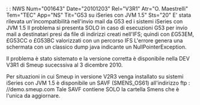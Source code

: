  :  : NWS Num="001643" Date="20101203" Rel="V3R1" Atr="O. Maestrelli" Tem="TEC" App="NS" Tit="G53 su iSeries con JVM 1.5" Sts="20"
E' stata rilevata un'incompatibilità nell'invio mail da G53 ed i sistemi iSeries con JVM 1.5 
Il problema si presenta SOLO in caso di esecuzioni G53 per invio mail a destinatari presi da file di
indirizzi creati nell'IFS; quindi con £G53EM, £G53CC o £G53BC valorizzati con un percorso IFS 
L'errore genera una schermata con un classico dump java indicante un NullPointerException.

Il problema è stato sistemato e la versione corretta è disponibile nella DEV V3R1 di Smeup sucecssiva al 3 dicembre 2010.

Per situazioni in cui Smeup in versione V2R3 venga installato su sistemi iSeries con JVM 1.5 è disponibile un SAVF (SMENS_OS61) all'indirizzo ftp : //demo.smeup.com
Tale SAVF contiene SOLO la cartella Smens che è l'unica da aggiornare.
